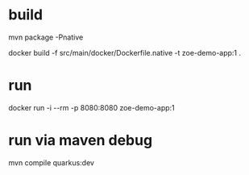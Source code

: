 # build
mvn package -Pnative

docker build -f src/main/docker/Dockerfile.native -t zoe-demo-app:1 .

# run
docker run -i --rm -p 8080:8080 zoe-demo-app:1

# run via maven debug
mvn compile quarkus:dev
